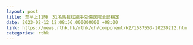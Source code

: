 ```yaml
---
layout: post
title: 至早上11時　31名馬拉松跑手受傷送院全部穩定
date: 2023-02-12 12:08:56.000000000 +08:00
link: https://news.rthk.hk/rthk/ch/component/k2/1687553-20230212.htm
categories: rthk
---
```



